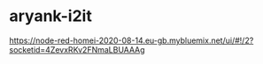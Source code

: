 # aryank-i2it
https://node-red-homei-2020-08-14.eu-gb.mybluemix.net/ui/#!/2?socketid=4ZevxRKv2FNmaLBUAAAg

